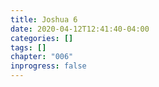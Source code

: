 ```yaml
---
title: Joshua 6
date: 2020-04-12T12:41:40-04:00
categories: []
tags: []
chapter: "006"
inprogress: false
---
```


